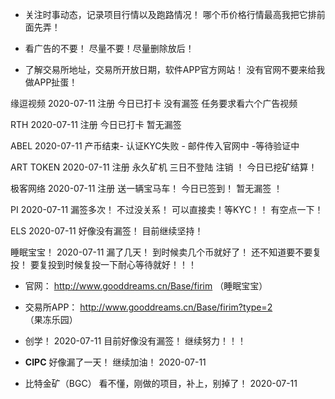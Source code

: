 
- 关注时事动态，记录项目行情以及跑路情况！ 哪个币价格行情最高我把它排前面先弄！

- 看广告的不要！ 尽量不要！尽量删除放后！

- 了解交易所地址，交易所开放日期，软件APP官方网站！  没有官网不要来给我做APP扯蛋！

缘逗视频  2020-07-11 注册    今日已打卡   没有漏签    任务要求看六个广告视频 

RTH  2020-07-11 注册   今日已打卡 暂无漏签 

ABEL 2020-07-11  产币结束-  认证KYC失败  -  邮件传入官网中 -等待验证中 

ART TOKEN  2020-07-11 注册 永久矿机  三日不登陆 注销 ！    今日已挖矿结算！

极客网络 2020-07-11 注册   送一辆宝马车！    今日已签到！ 暂无漏签 ！

PI 2020-07-11   漏签多次！ 不过没关系！  可以直接卖！等KYC！！  有空点一下！ 

ELS 2020-07-11   好像没有漏签！   目前继续坚持！  

睡眠宝宝！  2020-07-11  漏了几天！ 到时候卖几个币就好了！ 还不知道要不要复投！ 要复投到时候复投一下耐心等待就好！！！
  - 官网： http://www.gooddreams.cn/Base/firim    （睡眠宝宝）
  - 交易所APP： http://www.gooddreams.cn/Base/firim?type=2   （果冻乐园）

- 创学！  2020-07-11 目前好像没有漏签！ 继续努力！！！


- **CIPC**   好像漏了一天！ 继续加油！   2020-07-11

- 比特金矿（BGC）   看不懂，刚做的项目，补上，别掉了！   2020-07-11

